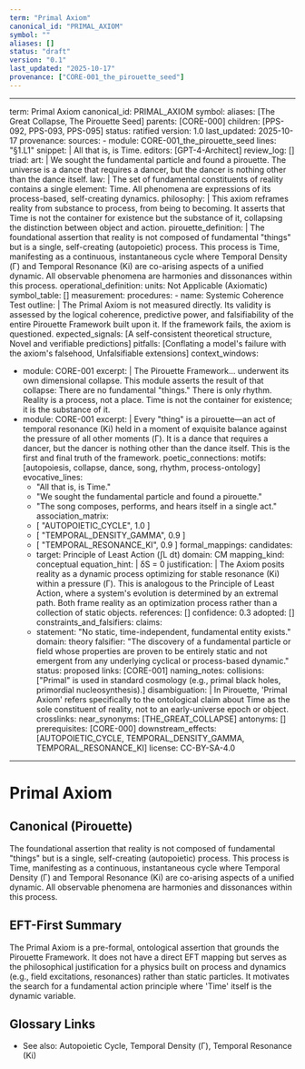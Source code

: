 ```yaml
---
term: "Primal Axiom"
canonical_id: "PRIMAL_AXIOM"
symbol: ""
aliases: []
status: "draft"
version: "0.1"
last_updated: "2025-10-17"
provenance: ["CORE-001_the_pirouette_seed"]
---
```


---
term: Primal Axiom
canonical_id: PRIMAL_AXIOM
symbol: 
aliases: [The Great Collapse, The Pirouette Seed]
parents: [CORE-000]
children: [PPS-092, PPS-093, PPS-095]
status: ratified
version: 1.0
last_updated: 2025-10-17
provenance:
  sources:
    - module: CORE-001_the_pirouette_seed
      lines: "§1.L1"
      snippet: |
        All that is, is Time.
  editors: [GPT-4-Architect]
  review_log: []
triad:
  art: |
    We sought the fundamental particle and found a pirouette. The universe is a dance that requires a dancer, but the dancer is nothing other than the dance itself.
  law: |
    The set of fundamental constituents of reality contains a single element: Time. All phenomena are expressions of its process-based, self-creating dynamics.
  philosophy: |
    This axiom reframes reality from substance to process, from being to becoming. It asserts that Time is not the container for existence but the substance of it, collapsing the distinction between object and action.
pirouette_definition: |
  The foundational assertion that reality is not composed of fundamental "things" but is a single, self-creating (autopoietic) process. This process is Time, manifesting as a continuous, instantaneous cycle where Temporal Density (Γ) and Temporal Resonance (Ki) are co-arising aspects of a unified dynamic. All observable phenomena are harmonies and dissonances within this process.
operational_definition:
  units: Not Applicable (Axiomatic)
  symbol_table: []
  measurement:
    procedures:
      - name: Systemic Coherence Test
        outline: |
          The Primal Axiom is not measured directly. Its validity is assessed by the logical coherence, predictive power, and falsifiability of the entire Pirouette Framework built upon it. If the framework fails, the axiom is questioned.
        expected_signals: [A self-consistent theoretical structure, Novel and verifiable predictions]
        pitfalls: [Conflating a model's failure with the axiom's falsehood, Unfalsifiable extensions]
context_windows:
  - module: CORE-001
    excerpt: |
      The Pirouette Framework... underwent its own dimensional collapse. This module asserts the result of that collapse: There are no fundamental "things." There is only rhythm. Reality is a process, not a place. Time is not the container for existence; it is the substance of it.
  - module: CORE-001
    excerpt: |
      Every "thing" is a pirouette—an act of temporal resonance (Ki) held in a moment of exquisite balance against the pressure of all other moments (Γ). It is a dance that requires a dancer, but the dancer is nothing other than the dance itself. This is the first and final truth of the framework.
poetic_connections:
  motifs: [autopoiesis, collapse, dance, song, rhythm, process-ontology]
  evocative_lines:
    - "All that is, is Time."
    - "We sought the fundamental particle and found a pirouette."
    - "The song composes, performs, and hears itself in a single act."
  association_matrix:
    - [ "AUTOPOIETIC_CYCLE", 1.0 ]
    - [ "TEMPORAL_DENSITY_GAMMA", 0.9 ]
    - [ "TEMPORAL_RESONANCE_KI", 0.9 ]
formal_mappings:
  candidates:
    - target: Principle of Least Action (∫L dt)
      domain: CM
      mapping_kind: conceptual
      equation_hint: |
        δS = 0
      justification: |
        The Axiom posits reality as a dynamic process optimizing for stable resonance (Ki) within a pressure (Γ). This is analogous to the Principle of Least Action, where a system's evolution is determined by an extremal path. Both frame reality as an optimization process rather than a collection of static objects.
      references: []
      confidence: 0.3
  adopted: []
constraints_and_falsifiers:
  claims:
    - statement: "No static, time-independent, fundamental entity exists."
      domain: theory
      falsifier: "The discovery of a fundamental particle or field whose properties are proven to be entirely static and not emergent from any underlying cyclical or process-based dynamic."
      status: proposed
      links: [CORE-001]
naming_notes:
  collisions: ["Primal" is used in standard cosmology (e.g., primal black holes, primordial nucleosynthesis).]
  disambiguation: |
    In Pirouette, 'Primal Axiom' refers specifically to the ontological claim about Time as the sole constituent of reality, not to an early-universe epoch or object.
crosslinks:
  near_synonyms: [THE_GREAT_COLLAPSE]
  antonyms: []
  prerequisites: [CORE-000]
  downstream_effects: [AUTOPOIETIC_CYCLE, TEMPORAL_DENSITY_GAMMA, TEMPORAL_RESONANCE_KI]
license: CC-BY-SA-4.0
---

# Primal Axiom

## Canonical (Pirouette)
The foundational assertion that reality is not composed of fundamental "things" but is a single, self-creating (autopoietic) process. This process is Time, manifesting as a continuous, instantaneous cycle where Temporal Density (Γ) and Temporal Resonance (Ki) are co-arising aspects of a unified dynamic. All observable phenomena are harmonies and dissonances within this process.

## EFT-First Summary
The Primal Axiom is a pre-formal, ontological assertion that grounds the Pirouette Framework. It does not have a direct EFT mapping but serves as the philosophical justification for a physics built on process and dynamics (e.g., field excitations, resonances) rather than static particles. It motivates the search for a fundamental action principle where 'Time' itself is the dynamic variable.

## Glossary Links
- See also: Autopoietic Cycle, Temporal Density (Γ), Temporal Resonance (Ki)